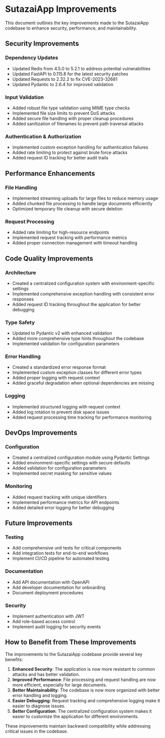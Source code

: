 # SutazaiApp Improvements

This document outlines the key improvements made to the SutazaiApp codebase to enhance security, performance, and maintainability.

## Security Improvements

### Dependency Updates
- Updated Redis from 4.5.0 to 5.2.1 to address potential vulnerabilities
- Updated FastAPI to 0.115.8 for the latest security patches
- Updated Requests to 2.32.2 to fix CVE-2023-32681
- Updated Pydantic to 2.6.4 for improved validation

### Input Validation
- Added robust file type validation using MIME type checks
- Implemented file size limits to prevent DoS attacks
- Added secure file handling with proper cleanup procedures
- Added sanitization of filenames to prevent path traversal attacks

### Authentication & Authorization
- Implemented custom exception handling for authentication failures
- Added rate limiting to protect against brute force attacks
- Added request ID tracking for better audit trails

## Performance Enhancements

### File Handling
- Implemented streaming uploads for large files to reduce memory usage
- Added chunked file processing to handle large documents efficiently
- Optimized temporary file cleanup with secure deletion

### Request Processing
- Added rate limiting for high-resource endpoints
- Implemented request tracking with performance metrics
- Added proper connection management with timeout handling

## Code Quality Improvements

### Architecture
- Created a centralized configuration system with environment-specific settings
- Implemented comprehensive exception handling with consistent error responses
- Added request ID tracking throughout the application for better debugging

### Type Safety
- Updated to Pydantic v2 with enhanced validation
- Added more comprehensive type hints throughout the codebase
- Implemented validation for configuration parameters

### Error Handling
- Created a standardized error response format
- Implemented custom exception classes for different error types
- Added proper logging with request context
- Added graceful degradation when optional dependencies are missing

### Logging
- Implemented structured logging with request context
- Added log rotation to prevent disk space issues
- Added request processing time tracking for performance monitoring

## DevOps Improvements

### Configuration
- Created a centralized configuration module using Pydantic Settings
- Added environment-specific settings with secure defaults
- Added validation for configuration parameters
- Implemented secret masking for sensitive values

### Monitoring
- Added request tracking with unique identifiers
- Implemented performance metrics for API endpoints
- Added detailed error logging for better debugging

## Future Improvements

### Testing
- Add comprehensive unit tests for critical components
- Add integration tests for end-to-end workflows
- Implement CI/CD pipeline for automated testing

### Documentation
- Add API documentation with OpenAPI
- Add developer documentation for onboarding
- Document deployment procedures

### Security
- Implement authentication with JWT
- Add role-based access control
- Implement audit logging for security events

## How to Benefit from These Improvements

The improvements to the SutazaiApp codebase provide several key benefits:

1. **Enhanced Security**: The application is now more resistant to common attacks and has better validation.
2. **Improved Performance**: File processing and request handling are now more efficient, especially for large documents.
3. **Better Maintainability**: The codebase is now more organized with better error handling and logging.
4. **Easier Debugging**: Request tracking and comprehensive logging make it easier to diagnose issues.
5. **Better Configuration**: The centralized configuration system makes it easier to customize the application for different environments.

These improvements maintain backward compatibility while addressing critical issues in the codebase. 